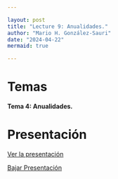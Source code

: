 ```yaml
---

layout: post
title: "Lecture 9: Anualidades."
author: "Mario H. González-Sauri"
date: "2024-04-22"
mermaid: true

---
```


<!--  FORMAT: https://github.com/adam-p/markdown-here/wiki/Markdown-Cheatsheet -->

# Temas



**Tema 4: Anualidades.**

# Presentación


[Ver la presentación](https://raw.githack.com/Wario84/FIN1403_MAT_FINANCE/master/_posts/lectures/FIN1403_09.html)


<a href="https://github.com/Wario84/FIN1403_MAT_FINANCE/blob/master/_posts/lectures/FIN1403_09.html" download>
  Bajar Presentación
</a>
